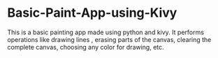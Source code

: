 # Basic-Paint-App-using-Kivy
This is a basic painting app made using python and kivy.
It performs operations like drawing lines , erasing parts of the canvas, clearing the complete canvas, choosing any color for drawing, etc.

